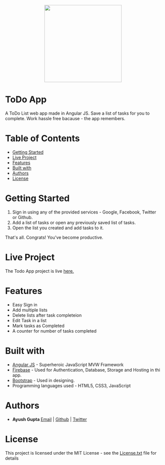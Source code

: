 <p align="center"><img src="https://i.ibb.co/MsMxxrt/todo.png" height="250" width="250"></p>

# ToDo App

A ToDo List web app made in Angular JS.
Save a list of tasks for you to complete. Work hassle free bacause - the app remembers.

# Table of Contents
* [Getting Started](#getting-started)
* [Live Project](#live-project)
* [Features](#features)
* [Built with](#built-with)
* [Authors](#authors)
* [License](#license)
 

# <a name="getting-started"></a>Getting Started
<ol>
 <li> Sign in using any of the provided services - Google, Facebook, Twitter or Github.</li>
  <li> Add a list of tasks or open any previously saved list of tasks.</li>
  <li> Open the list you created and add tasks to it.</li>
</ol>
That's all. 
Congrats! You've become productive.

# <a name="live-project"></a> Live Project
The Todo App project is live <a href="https://todo-app-202dd.firebaseapp.com">here.</a> 

# <a name="features"></a>Features
* Easy Sign in
* Add multiple lists
* Delete lists after task completeion
* Edit Task in a list
* Mark tasks as Completed
* A counter for number of tasks completed

# <a name="built-with"></a>Built with
* <a href="https://angularjs.org/">Angular JS</a> - Superheroic JavaScript MVW Framework
* <a href="https://firebase.google.com/">Firebase</a> - Used for Authentication, Database, Storage and Hosting in thi app.
* <a href="http://getbootstrap.com/">Bootstrap</a> - Used in designing.
* Programming languages used - HTML5, CSS3, JavaScript

# <a name="authors"></a>Authors
* <b>Ayush Gupta   </b>
<a href="mailto:ayushgupta197@gmail.com">Email</a> | <a href="https://github.com/gupta-ji6">Github</a> | <a href="https://twitter.com/_guptaji_">Twitter</a> 
# <a name="license"></a> License
This project is licensed under the MIT License - see the <a href="https://github.com/gupta-ji6/todo-app/blob/master/License.txt">License.txt</a> file for details
